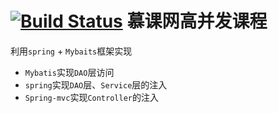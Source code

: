  [![Build Status](https://travis-ci.org/bohenmian/Seckill.svg?branch=master)](https://travis-ci.org/bohenmian/Seckill)
 慕课网高并发课程 
================================================================================

利用`spring` + `Mybaits`框架实现

* `Mybatis`实现`DAO`层访问
* `spring`实现`DAO`层、`Service`层的注入
* `Spring-mvc`实现`Controller`的注入

